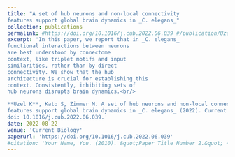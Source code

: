 ```yaml
---
title: "A set of hub neurons and non-local connectivity
features support global brain dynamics in _C. elegans_"
collection: publications
permalink: #https://doi.org/10.1016/j.cub.2022.06.039 #/publication/Uzel2022
excerpt: 'In this paper, we report that in _C. elegans_
functional interactions between neurons
are best understood by connectome
context, like triplet motifs and input
similarities, rather than by direct
connectivity. We show that the hub
architecture is crucial for establishing this
context. Consistently, inhibiting sets of
hub neurons disrupts brain dynamics.<br/>

**Uzel K**, Kato S, Zimmer M. A set of hub neurons and non-local connectivity
features support global brain dynamics in _C. elegans_ (2022). Current Biology.
doi: 10.1016/j.cub.2022.06.039.'
date: 2022-08-22
venue: 'Current Biology'
paperurl: 'https://doi.org/10.1016/j.cub.2022.06.039'
#citation: 'Your Name, You. (2010). &quot;Paper Title Number 2.&quot; <i>Journal 1</i>. 1(2).'
---
```

